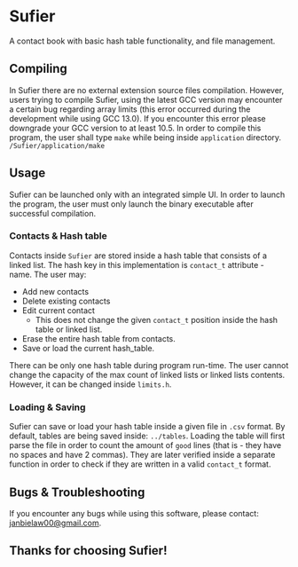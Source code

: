 # Sufier
A contact book with basic hash table functionality, and file management.

## Compiling 
In Sufier there are no external extension source files compilation. However, users trying to compile Sufier, using the latest GCC version may encounter a certain bug regarding array limits (this error occurred during the development while using GCC 13.0). If you encounter this error please downgrade your GCC version to at least 10.5.
In order to compile this program, the user shall type `make` while being inside `application` directory.
```/Sufier/application/make```

## Usage
Sufier can be launched only with an integrated simple UI. In order to launch the program, the user must only launch the binary executable after successful compilation.

### Contacts & Hash table
Contacts inside `Sufier` are stored inside a hash table that consists of a linked list. The hash key in this implementation is `contact_t` attribute - name. The user may:
- Add new contacts
- Delete existing contacts
- Edit current contact
    - This does not change the given `contact_t` position inside the hash table or linked list.
- Erase the entire hash table from contacts.
- Save or load the current hash_table.

There can be only one hash table during program run-time. The user cannot change the capacity of the max count of linked lists or linked lists contents. However, it can be changed inside `limits.h`.

### Loading & Saving
Sufier can save or load your hash table inside a given file in `.csv` format. By default, tables are being saved inside: `../tables`. Loading the table will first parse the file in order to count the amount of `good` lines (that is - they have no spaces and have 2 commas). They are later verified inside a separate function in order to check if they are written in a valid `contact_t` format.

## Bugs & Troubleshooting
If you encounter any bugs while using this software, please contact: janbielaw00@gmail.com.

## Thanks for choosing Sufier!
